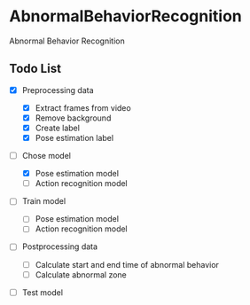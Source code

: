 # AbnormalBehaviorRecognition
Abnormal Behavior Recognition

## Todo List

- [x] Preprocessing data
    - [x] Extract frames from video
    - [x] Remove background
    - [x] Create label
    - [x] Pose estimation label

- [ ] Chose model
    - [x] Pose estimation model
    - [ ] Action recognition model

- [ ] Train model
    - [ ] Pose estimation model
    - [ ] Action recognition model

- [ ] Postprocessing data
    - [ ] Calculate start and end time of abnormal behavior
    - [ ] Calculate abnormal zone

- [ ] Test model

